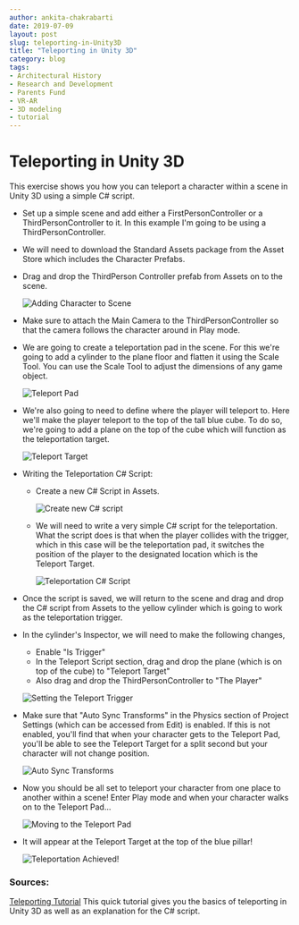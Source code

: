 ```yaml
---
author: ankita-chakrabarti
date: 2019-07-09
layout: post
slug: teleporting-in-Unity3D
title: "Teleporting in Unity 3D"
category: blog
tags:
- Architectural History
- Research and Development
- Parents Fund
- VR-AR
- 3D modeling
- tutorial
---
```

# Teleporting in Unity 3D

This exercise shows you how you can teleport a character within a scene in Unity 3D using a simple C# script.

- Set up a simple scene and add either a FirstPersonController or a ThirdPersonController to it. In this example I'm going to be using a ThirdPersonController.
- We will need to download the Standard Assets package from the Asset Store which includes the Character Prefabs.
- Drag and drop the ThirdPerson Controller prefab from Assets on to the scene.

  ![Adding Character to Scene](/assets/post-media/teleporting/1.png)

- Make sure to attach the Main Camera to the ThirdPersonController so that the camera follows the character around in Play mode.

- We are going to create a teleportation pad in the scene. For this we're going to add a cylinder to the plane floor and flatten it using the Scale Tool. You can use the Scale Tool to adjust the dimensions of any game object.

  ![Teleport Pad](/assets/post-media/teleporting/2.png)

- We're also going to need to define where the player will teleport to. Here we'll make the player teleport to the top of the tall blue cube. To do so, we're going to add a plane on the top of the cube which will function as the teleportation target.

  ![Teleport Target](/assets/post-media/teleporting/3.png)

- Writing the Teleportation C# Script:
  - Create a new C# Script in Assets.

    ![Create new C# script](/assets/post-media/teleporting/4.png)

  - We will need to write a very simple C# script for the teleportation. What   the script does is that when the player collides with the trigger, which in this case will be the teleportation pad, it switches the position of the player to the designated location which is the Teleport Target.

    ![Teleportation C# Script](/assets/post-media/teleporting/5.png)

- Once the script is saved, we will return to the scene and drag and drop the C# script from Assets to the yellow cylinder which is going to work as the teleportation trigger.

- In the cylinder's Inspector, we will need to make the following changes,
  - Enable "Is Trigger"
  - In the Teleport Script section, drag and drop the plane (which is on top of the cube) to "Teleport Target"
  - Also drag and drop the ThirdPersonController to "The Player"
  
  ![Setting the Teleport Trigger](/assets/post-media/teleporting/6.png)
  
- Make sure that "Auto Sync Transforms" in the Physics section of Project Settings (which can be accessed from Edit) is enabled. If this is not enabled, you'll find that when your character gets to the Teleport Pad, you'll be able to see the Teleport Target for a split second but your character will not change position. 

  ![Auto Sync Transforms](/assets/post-media/teleporting/7.png)

- Now you should be all set to teleport your character from one place to another within a scene! Enter Play mode and when your character walks on to the Teleport Pad...

  ![Moving to the Teleport Pad](/assets/post-media/teleporting/8.png)

- It will appear at the Teleport Target at the top of the blue pillar!

  ![Teleportation Achieved!](/assets/post-media/teleporting/9.png)


### Sources:

[Teleporting Tutorial](https://www.youtube.com/watch?v=aZ7tFPGF28w.html) This quick tutorial gives you the basics of teleporting in Unity 3D as well as an explanation for the C# script.


